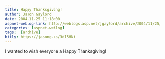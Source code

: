 ```yaml
---
title: Happy Thanksgiving!
author: Jason Gaylord
date: 2004-11-25 11:18:00
aspnet-weblog-link: http://weblogs.asp.net/jgaylord/archive/2004/11/25/270351.aspx
categories: [aspnet-weblog]
tags:  [archive]
bitly: https://jasong.us/3dI5HNi
---
```


I wanted to wish everyone a Happy Thanksgiving!